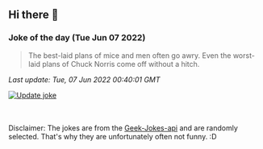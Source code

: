 ## Hi there 👋

### Joke of the day (Tue Jun 07 2022)
<!-- joke -->
>The best-laid plans of mice and men often go awry. Even the worst-laid plans of Chuck Norris come off without a hitch.
<!-- /joke -->

*Last update: Tue, 07 Jun 2022 00:40:01 GMT*

[![Update joke](https://github.com/nclskfm/nclskfm/actions/workflows/joke.yml/badge.svg)](https://github.com/nclskfm/nclskfm/actions/workflows/joke.yml)

<br><br>
Disclaimer: The jokes are from the [Geek-Jokes-api](https://github.com/sameerkumar18/geek-joke-api) and are randomly selected. That's why they are unfortunately often not funny. :D
